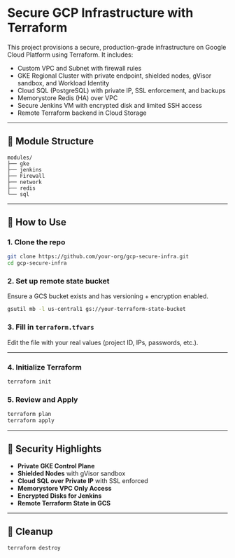 # Secure GCP Infrastructure with Terraform

This project provisions a secure, production-grade infrastructure on Google Cloud Platform using Terraform. It includes:

- Custom VPC and Subnet with firewall rules
- GKE Regional Cluster with private endpoint, shielded nodes, gVisor sandbox, and Workload Identity
- Cloud SQL (PostgreSQL) with private IP, SSL enforcement, and backups
- Memorystore Redis (HA) over VPC
- Secure Jenkins VM with encrypted disk and limited SSH access
- Remote Terraform backend in Cloud Storage

---

## 📁 Module Structure

```
modules/
├── gke
├── jenkins
├── Firewall
├── network
├── redis
└── sql
```

---

## 🚀 How to Use

### 1. Clone the repo
```bash
git clone https://github.com/your-org/gcp-secure-infra.git
cd gcp-secure-infra
```

### 2. Set up remote state bucket
Ensure a GCS bucket exists and has versioning + encryption enabled.
```bash
gsutil mb -l us-central1 gs://your-terraform-state-bucket
```

### 3. Fill in `terraform.tfvars`
Edit the file with your real values (project ID, IPs, passwords, etc.).

---

### 4. Initialize Terraform
```bash
terraform init
```

### 5. Review and Apply
```bash
terraform plan
terraform apply
```

---

## 🔐 Security Highlights

- **Private GKE Control Plane**
- **Shielded Nodes** with gVisor sandbox
- **Cloud SQL over Private IP** with SSL enforced
- **Memorystore VPC Only Access**
- **Encrypted Disks for Jenkins**
- **Remote Terraform State in GCS**

---

## 🧹 Cleanup
```bash
terraform destroy
```
